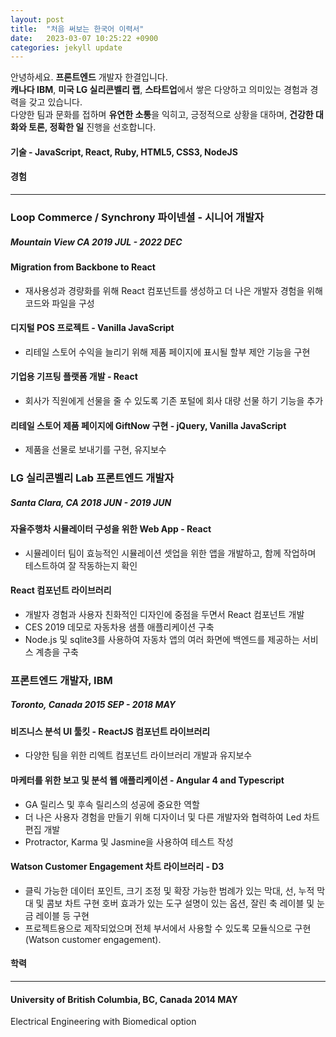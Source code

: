 ```yaml
---
layout: post
title:  "처음 써보는 한국어 이력서"
date:   2023-03-07 10:25:22 +0900
categories: jekyll update
---
```

안녕하세요. **프론트엔드** 개발자 한결입니다.<br>
**캐나다 IBM**, **미국 LG 실리콘벨리 랩**, **스타트업**에서 쌓은 다양하고 의미있는 경험과 경력을 갖고 있습니다.<br>
다양한 팀과 문화를 접하며 **유연한 소통**을 익히고, 긍정적으로 상황을 대하며, **건강한 대화와 토론, 정확한 일** 진행을 선호합니다.

#### 기술 - JavaScript, React, Ruby, HTML5, CSS3, NodeJS

#### 경험

--------------------------------------------------------------------------------------------------

### Loop Commerce / Synchrony 파이넨셜 - 시니어 개발자
##### Mountain View CA 2019 JUL - 2022 DEC
#### Migration from Backbone to React
- 재사용성과 경량화를 위해 React 컴포넌트를 생성하고 더 나은 개발자 경험을 위해 코드와 파일을 구성

#### 디지털 POS 프로젝트 - Vanilla JavaScript
- 리테일 스토어 수익을 늘리기 위해 제품 페이지에 표시될 할부 제안 기능을 구현

#### 기업용 기프팅 플랫폼 개발 - React
- 회사가 직원에게 선물을 줄 수 있도록 기존 포털에 회사 대량 선물 하기 기능을 추가

#### 리테일 스토어 제품 페이지에 GiftNow 구현 - jQuery, Vanilla JavaScript
- 제품을 선물로 보내기를 구현, 유지보수

### LG 실리콘벨리 Lab 프론트엔드 개발자
##### Santa Clara, CA 2018 JUN - 2019 JUN
#### 자율주행차 시뮬레이터 구성을 위한 Web App - React
- 시뮬레이터 팀이 효능적인 시뮬레이션 셋업을 위한 앱을 개발하고, 함께 작업하며 테스트하여 잘 작동하는지 확인

#### React 컴포넌트 라이브러리
- 개발자 경험과 사용자 친화적인 디자인에 중점을 두면서 React 컴포넌트 개발
- CES 2019 데모로 자동차용 샘플 애플리케이션 구축
- Node.js 및 sqlite3를 사용하여 자동차 앱의 여러 화면에 백엔드를 제공하는 서비스 계층을 구축

### 프론트엔드 개발자, IBM
##### Toronto, Canada 2015 SEP - 2018 MAY
#### 비즈니스 분석 UI 툴킷 - ReactJS 컴포넌트 라이브러리
- 다양한 팀을 위한 리엑트 컴포넌트 라이브러리 개발과 유지보수

#### 마케터를 위한 보고 및 분석 웹 애플리케이션 - Angular 4 and Typescript
- GA 릴리스 및 후속 릴리스의 성공에 중요한 역할
- 더 나은 사용자 경험을 만들기 위해 디자이너 및 다른 개발자와 협력하여 Led 차트 편집 개발
- Protractor, Karma 및 Jasmine을 사용하여 테스트 작성

#### Watson Customer Engagement 차트 라이브러리 - D3
- 클릭 가능한 데이터 포인트, 크기 조정 및 확장 가능한 범례가 있는 막대, 선, 누적 막대 및 콤보 차트 구현
호버 효과가 있는 도구 설명이 있는 옵션, 잘린 축 레이블 및 눈금 레이블 등 구현
- 프로젝트용으로 제작되었으며 전체 부서에서 사용할 수 있도록 모듈식으로 구현 (Watson customer engagement).

#### 학력

--------------------------------------------------------------------------------------------------

#### University of British Columbia, BC, Canada 2014 MAY
Electrical Engineering with Biomedical option